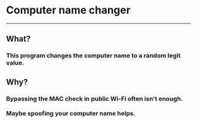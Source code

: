 # Computer name changer
___
## What?
### This program changes the computer name to a random legit value.

## Why?
### Bypassing the MAC check in public Wi-Fi often isn't enough. <br><br> Maybe spoofing your computer name helps.